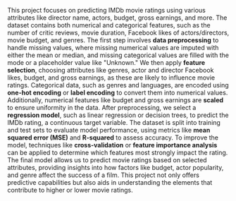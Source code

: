 This project focuses on predicting IMDb movie ratings using various attributes like director name, actors, budget, gross earnings, and more. The dataset contains both numerical and categorical features, such as the number of critic reviews, movie duration, Facebook likes of actors/directors, movie budget, and genres. The first step involves **data preprocessing** to handle missing values, where missing numerical values are imputed with either the mean or median, and missing categorical values are filled with the mode or a placeholder value like "Unknown." We then apply **feature selection**, choosing attributes like genres, actor and director Facebook likes, budget, and gross earnings, as these are likely to influence movie ratings. Categorical data, such as genres and languages, are encoded using **one-hot encoding** or **label encoding** to convert them into numerical values. Additionally, numerical features like budget and gross earnings are **scaled** to ensure uniformity in the data. After preprocessing, we select a **regression model**, such as linear regression or decision trees, to predict the IMDb rating, a continuous target variable. The dataset is split into training and test sets to evaluate model performance, using metrics like **mean squared error (MSE)** and **R-squared** to assess accuracy. To improve the model, techniques like **cross-validation** or **feature importance analysis** can be applied to determine which features most strongly impact the rating. The final model allows us to predict movie ratings based on selected attributes, providing insights into how factors like budget, actor popularity, and genre affect the success of a film. This project not only offers predictive capabilities but also aids in understanding the elements that contribute to higher or lower movie ratings.
